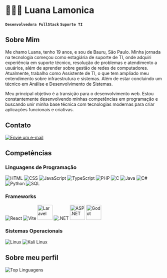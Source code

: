 # 👩🏼‍💻 Luana Lamonica

**`Desenvolvedora FullStack`** **`Suporte TI`**

## Sobre Mim

Me chamo Luana, tenho 19 anos, e sou de Bauru, São Paulo. Minha jornada na tecnologia começou como estagiária de suporte de TI, onde adquiri experiência em suporte técnico, resolução de problemas e atendimento a usuários, além de aprender sobre gestão de redes de computadores. Atualmente, trabalho como Assistente de TI, o que tem ampliado meu entendimento sobre infraestrutura e sistemas. Além de estar concluindo um técnico em Análise e Desenvolvimento de Sistemas.<p>
Meu principal objetivo é a transição para o desenvolvimento web. Estou constantemente desenvolvendo minhas competências em programação e buscando unir minha base técnica com tecnologias modernas para criar aplicações funcionais e criativas.

## Contato

<a href="mailto:luanalcbertoli11@gmail.com">
    <img 
        alt="Envie um e-mail" 
        title="Envie um e-mail para mim!" 
        src="https://img.shields.io/badge/E--mail-Gmail-red?style=for-the-badge&logo=gmail&logoColor=white"
    />
</a>

## Competências

### Linguagens de Programação
<p>
    <img src="https://img.icons8.com/color/48/000000/html-5.png" alt="HTML"/>
    <img src="https://img.icons8.com/color/48/000000/css3.png" alt="CSS"/>
    <img src="https://img.icons8.com/color/48/000000/javascript.png" alt="JavaScript"/>
    <img src="https://img.icons8.com/color/48/000000/typescript.png" alt="TypeScript"/>
    <img src="https://img.icons8.com/color/48/000000/php.png" alt="PHP"/>
    <img src="https://img.icons8.com/color/48/000000/c-programming.png" alt="C"/>
    <img src="https://img.icons8.com/color/48/000000/java-coffee-cup-logo.png" alt="Java"/>
    <img src="https://img.icons8.com/color/48/000000/c-sharp-logo.png" alt="C#"/>
    <img src="https://img.icons8.com/color/48/000000/python.png" alt="Python"/>
    <img src="https://img.icons8.com/color/48/000000/sql.png" alt="SQL"/>
</p>

### Frameworks
<p>
    <img src="https://img.icons8.com/color/48/000000/react-native.png" alt="React"/>
    <img src="https://img.icons8.com/color/48/000000/vite.png" alt="Vite"/>
    <img src="https://cdn.jsdelivr.net/gh/devicons/devicon/icons/laravel/laravel-original.svg" alt="Laravel" width="48" height="48"/>
    <img src="https://img.icons8.com/color/48/000000/net-framework.png" alt=".NET"/>
   <img src="https://cdn.jsdelivr.net/gh/devicons/devicon/icons/dot-net/dot-net-plain-wordmark.svg" alt="ASP.NET" width="48" height="48"/>
   <img src="https://cdn.jsdelivr.net/gh/devicons/devicon/icons/godot/godot-original.svg" alt="Godot" width="48" height="48"/>
</p>

### Sistemas Operacionais
<p>
    <img src="https://img.icons8.com/color/48/000000/linux.png" alt="Linux"/>
    <img src="https://img.icons8.com/color/48/000000/kali-linux.png" alt="Kali Linux"/>
</p>

## Sobre meu perfil
![Top Linguagens](https://github-readme-stats.vercel.app/api/top-langs/?username=luanalamonica&layout=compact&theme=dark)
